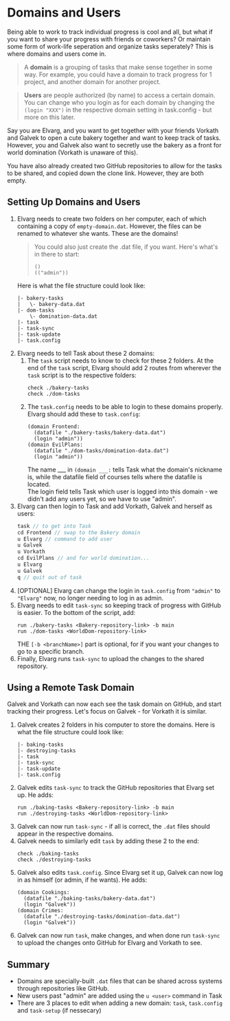 # Domains and Users

Being able to work to track individual progress is cool and all, but what if you want to share your progress with friends or coworkers? Or maintain some form of work-life seperation and organize tasks seperately? This is where domains and users come in.

> A **domain** is a grouping of tasks that make sense together in some way. For example, you could have a domain to track progress for 1 project, and another domain for another project.

> **Users** are people authorized (by name) to access a certain domain. You can change who you login as for each domain by changing the `(login "XXX")` in the respective domain setting in task.config - but more on this later.

Say you are Elvarg, and you want to get together with your friends Vorkath and Galvek to open a cute bakery together and want to keep track of tasks. However, you and Galvek also want to secretly use the bakery as a front for world domination (Vorkath is unaware of this).

You have also already created two GitHub repositories to allow for the tasks to be shared, and copied down the clone link. However, they are both empty.

## Setting Up Domains and Users
1. Elvarg needs to create two folders on her computer, each of which containing a copy of `empty-domain.dat`. However, the files can be renamed to whatever she wants. These are the domains!
    > You could also just create the .dat file, if you want. Here's what's in there to start:
    >  ```
    >  ()
    >  (("admin"))
    >  ```
   Here is what the file structure could look like:
   ```
   |- bakery-tasks
   |   \- bakery-data.dat
   |- dom-tasks
       \- domination-data.dat
   |- task
   |- task-sync
   |- task-update
   |- task.config
   ```
2. Elvarg needs to tell Task about these 2 domains:
    1. The `task` script needs to know to check for these 2 folders. At the end of the `task` script, Elvarg should add 2 routes from wherever the `task` script is to the respective folders:
        ```
        check ./bakery-tasks
        check ./dom-tasks
       ```
    2. The `task.config` needs to be able to login to these domains properly. Elvarg should add these to `task.config`:
        ```
        (domain Frontend:
          (datafile "./bakery-tasks/bakery-data.dat")
          (login "admin"))
        (domain EvilPlans:
          (datafile "./dom-tasks/domination-data.dat")
          (login "admin"))
        ```
        The name ___ in `(domain ___:` tells Task what the domain's nickname is, while the datafile field of courses tells where the datafile is located.  
        The login field tells Task which user is logged into this domain - we didn't add any users yet, so we have to use "admin".
3. Elvarg can then login to Task and add Vorkath, Galvek and herself as users:
    ```C
    task // to get into Task
    cd Frontend // swap to the Bakery domain
    u Elvarg // command to add user
    u Galvek
    u Vorkath
    cd EvilPlans // and for world domination...
    u Elvarg
    u Galvek
    q // quit out of task
    ```
4. [OPTIONAL] Elvarg can change the login in `task.config` from `"admin"` to `"Elvarg"` now, no longer needing to log in as admin.
5. Elvarg needs to edit `task-sync` so keeping track of progress with GitHub is easier. To the bottom of the script, add:
    ```
    run ./bakery-tasks <Bakery-repository-link> -b main
    run ./dom-tasks <WorldDom-repository-link>
    ```
    THE `[-b <branchName>]` part is optional, for if you want your changes to go to a specific branch.
6. Finally, Elvarg runs `task-sync` to upload the changes to the shared repository.

## Using a Remote Task Domain
Galvek and Vorkath can now each see the task domain on GitHub, and start tracking their progress. Let's focus on Galvek - for Vorkath it is similar.
1. Galvek creates 2 folders in his computer to store the domains. Here is what the file structure could look like:
   ```
   |- baking-tasks
   |- destroying-tasks
   |- task
   |- task-sync
   |- task-update
   |- task.config
   ```
2. Galvek edits `task-sync` to track the GitHub repositories that Elvarg set up. He adds:
    ```
    run ./baking-tasks <Bakery-repository-link> -b main
    run ./destroying-tasks <WorldDom-repository-link>
    ```
3. Galvek can now run `task-sync` - if all is correct, the `.dat` files should appear in the respective domains.
4. Galvek needs to similarly edit `task` by adding these 2 to the end:
    ```
    check ./baking-tasks
    check ./destroying-tasks
    ```
5. Galvek also edits `task.config`. Since Elvarg set it up, Galvek can now log in as himself (or admin, if he wants). He adds:
    ```
    (domain Cookings:
      (datafile "./baking-tasks/bakery-data.dat")
      (login "Galvek"))
    (domain Crimes:
      (datafile "./destroying-tasks/domination-data.dat")
      (login "Galvek"))
    ```
6. Galvek can now run `task`, make changes, and when done run `task-sync` to upload the changes onto GitHub for Elvarg and Vorkath to see.

## Summary
- Domains are specially-built `.dat` files that can be shared across systems through repositories like GitHub.
- New users past "admin" are added using the `u <user>` command in Task
- There are 3 places to edit when adding a new domain: `task`, `task.config` and `task-setup` (if nessecary)